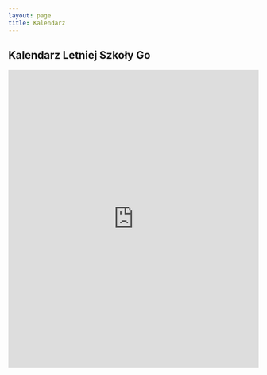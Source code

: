 ```yaml
---
layout: page
title: Kalendarz
---
```


## Kalendarz Letniej Szkoły Go

<iframe src="https://calendar.google.com/calendar/embed?hl=pl&amp;showNav=0&amp;showDate=0&amp;showPrint=0&amp;showTabs=0&amp;showCalendars=0&amp;showTz=0&amp;mode=MONTH&amp;height=600&amp;wkst=2&amp;bgcolor=%23FFFFFF&amp;src=uirf47negpete5p9l4lf8jqtn4%40group.calendar.google.com&amp;ctz=Europe%2FPrague&amp;dates=20190810/20190825"
    style="border-width:0" width="100%" height="600" frameborder="0" scrolling="no"></iframe>
